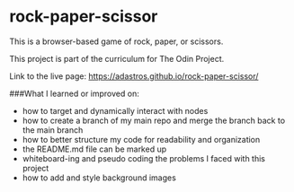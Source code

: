 # rock-paper-scissor

This is a browser-based game of rock, paper, or scissors. 

This project is part of the curriculum for The Odin Project.

Link to the live page: https://adastros.github.io/rock-paper-scissor/

###What I learned or improved on:
- how to target and dynamically interact with nodes
- how to create a branch of my main repo and merge the branch back to
the main branch
- how to better structure my code for readability and organization
- the README.md file can be marked up
- whiteboard-ing and pseudo coding the problems I faced with this project
- how to add and style background images
